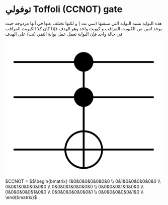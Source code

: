 # توفولي Toffoli (CCNOT) gate



هذه البوابة تشبه البوابة التي سبقتها (سي نت ) و لكنها تختلف عنها في أنها مزدوجة حيث يوجد اثنين من الكيوبت المراقب و كيوبت واحد وهو الهدف 
فإذا كان كلا الكيوبت المراقب في حالة واحد فإن البوابة تعمل عمل بوابة النفي (نت) على الهدف


![T_Gate 2](/docfx_project/images/Toffoli.png)
$CCNOT = $$\begin{bmatrix}
1&0&0&0&0&0&0&0 \\
0&1&0&0&0&0&0&0 \\
0&0&1&0&0&0&0&0 \\
0&0&0&1&0&0&0&0 \\
0&0&0&0&1&0&0&0 \\
0&0&0&0&0&1&0&0 \\
0&0&0&0&0&0&0&1 \\
0&0&0&0&0&0&1&0 \\
\end{bmatrix}$


